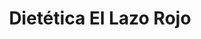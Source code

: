 ---
title: "Dietética El Lazo Rojo"
url: /ciudad-autonoma-de-buenos-aires/dietetica-el-lazo-rojo/
shop: herbolario
---